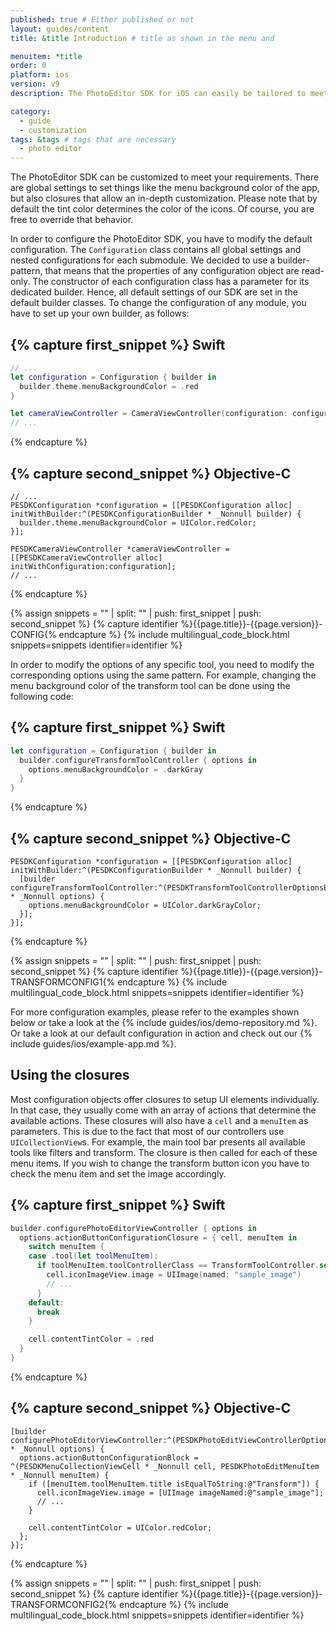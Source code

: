 ```yaml
---
published: true # Either published or not
layout: guides/content
title: &title Introduction # title as shown in the menu and

menuitem: *title
order: 0
platform: ios
version: v9
description: The PhotoEditor SDK for iOS can easily be tailored to meet your business needs. Learn how to swiftly create the editor your use-case requires.

category:
  - guide
  - customization
tags: &tags # tags that are necessary
  - photo editor
---
```


The PhotoEditor SDK can be customized to meet your requirements. There are global settings to set things like
the menu background color of the app, but also closures that allow an in-depth customization.
Please note that by default the tint color determines the color of the icons.
Of course, you are free to override that behavior.

In order to configure the PhotoEditor SDK, you have to modify the default configuration. The `Configuration` class contains all global settings and nested configurations for each submodule.
We decided to use a builder-pattern, that means that the properties of any configuration object are read-only.
The constructor of each configuration class has a parameter for its dedicated builder.
Hence, all default settings of our SDK are set in the default builder classes.
To change the configuration of any module, you have to set up your own builder, as follows:

{% capture first_snippet %}
Swift
---
```swift
// ...
let configuration = Configuration { builder in
  builder.theme.menuBackgroundColor = .red
}

let cameraViewController = CameraViewController(configuration: configuration)
// ...
```
{% endcapture %}

{% capture second_snippet %}
Objective-C
---
```objc
// ...
PESDKConfiguration *configuration = [[PESDKConfiguration alloc] initWithBuilder:^(PESDKConfigurationBuilder * _Nonnull builder) {
  builder.theme.menuBackgroundColor = UIColor.redColor;
}];

PESDKCameraViewController *cameraViewController = [[PESDKCameraViewController alloc] initWithConfiguration:configuration];
// ...
```
{% endcapture %}

{% assign snippets = "" | split: "" | push: first_snippet | push: second_snippet %}
{% capture identifier %}{{page.title}}-{{page.version}}-CONFIG{% endcapture %}
{% include multilingual_code_block.html snippets=snippets identifier=identifier %}

In order to modify the options of any specific tool, you need to modify the corresponding options using the same pattern. For example, changing the menu background color of the transform tool can be done using the following code:

{% capture first_snippet %}
Swift
---
```swift
let configuration = Configuration { builder in
  builder.configureTransformToolController { options in
    options.menuBackgroundColor = .darkGray
  }
}
```
{% endcapture %}

{% capture second_snippet %}
Objective-C
---
```objc
PESDKConfiguration *configuration = [[PESDKConfiguration alloc] initWithBuilder:^(PESDKConfigurationBuilder * _Nonnull builder) {
  [builder configureTransformToolController:^(PESDKTransformToolControllerOptionsBuilder * _Nonnull options) {
    options.menuBackgroundColor = UIColor.darkGrayColor;
  }];
}];
```
{% endcapture %}

{% assign snippets = "" | split: "" | push: first_snippet | push: second_snippet %}
{% capture identifier %}{{page.title}}-{{page.version}}-TRANSFORMCONFIG1{% endcapture %}
{% include multilingual_code_block.html snippets=snippets identifier=identifier %}

For more configuration examples, please refer to the examples shown below or take a look at the {% include guides/ios/demo-repository.md %}. Or take a look at our default configuration in action and check out our {% include guides/ios/example-app.md %}.


## Using the closures

Most configuration objects offer closures to setup UI elements individually.
In that case, they usually come with an array of actions that determine the available actions.
These closures will also have a `cell` and a `menuItem` as parameters.
This is due to the fact that most of our controllers use `UICollectionView`s.
For example, the main tool bar presents all available tools like filters and transform.
The closure is then called for each of these menu items. If you wish to change the transform button icon
you have to check the menu item and set the image accordingly.

{% capture first_snippet %}
Swift
---
```swift
builder.configurePhotoEditorViewController { options in
  options.actionButtonConfigurationClosure = { cell, menuItem in
    switch menuItem {
    case .tool(let toolMenuItem):
      if toolMenuItem.toolControllerClass == TransformToolController.self {
        cell.iconImageView.image = UIImage(named: "sample_image")
        // ...
      }
    default:
      break
    }

    cell.contentTintColor = .red
  }
}
```
{% endcapture %}

{% capture second_snippet %}
Objective-C
---
```objc
[builder configurePhotoEditorViewController:^(PESDKPhotoEditViewControllerOptionsBuilder * _Nonnull options) {
  options.actionButtonConfigurationBlock = ^(PESDKMenuCollectionViewCell * _Nonnull cell, PESDKPhotoEditMenuItem * _Nonnull menuItem) {
    if ([menuItem.toolMenuItem.title isEqualToString:@"Transform"]) {
      cell.iconImageView.image = [UIImage imageNamed:@"sample_image"];
      // ...
    }

    cell.contentTintColor = UIColor.redColor;
  };
}];
```
{% endcapture %}

{% assign snippets = "" | split: "" | push: first_snippet | push: second_snippet %}
{% capture identifier %}{{page.title}}-{{page.version}}-TRANSFORMCONFIG2{% endcapture %}
{% include multilingual_code_block.html snippets=snippets identifier=identifier %}
